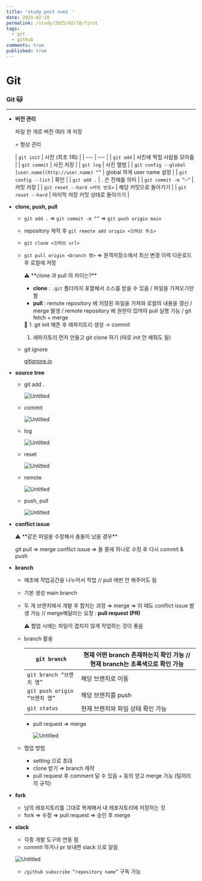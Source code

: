 ```yaml
---
title: 'study post num1 '
date: 2025-02-10
permalink: /study/2025/02/10/first
tags:
  - git
  - github
comments: true
published: true
---
```

# Git


### Git 🐱

---

- **버전 관리**

  파일 한 개로 버전 여러 개 저장

  = 형상 관리

  | `git init` | 사진 (최초 1회) |
      | --- | --- |
  | `git add` | 사진에 찍힐 사람들 모아줌 |
  | `git commit`  | 사진 저장  |
  | `git log` | 사진 앨범 |
  | `git config --global [user.name](http://user.name) “”` | global 하게 user name 설정 |
  | `git config --list` | 확인 |
  | `git add .`  | .  은 전체를 의미 |
  | `git commit -m “~”` | 커밋 저장 |
  | `git reset --hard <커밋 번호>` | 해당 커밋으로 돌아가기 |
  | `git reset --hard` | 마지막 저장 커밋 상태로 돌아가기 |
- **clone, push, pull**
    - `git add .` ⇒ `git commit -m “”` ⇒ `git push origin main`
    - repository 제작 후 `git remote add origin <깃허브 주소>`
    - `git clone <깃허브 url>`
    - `git pull origin <branch 명>` ⇒ 원격저장소에서 최신 변경 이력 다운로드 후 로컬에 저장

        <aside>
        ⚠️ **clone 과 pull 의 차이는?**

        - **clone** : `.git` 폴더까지 포함해서 소스를 받을 수 있음 / 파일을 가져오기만 함
        - **pull** : remote repository 에 저장된 파일을 가져와 로컬의 내용을 갱신 / merge 발생 / remote repository 에 권한이 있어야 pull 실행 가능 / git fetch + merge
        </aside>

        <aside>
        📌 1. git init 해준 후 레파지토리 생성 → commit

        1. 레파지토리 먼저 만들고 git clone 하기 (따로 init 안 해줘도 됨)
        </aside>

    - git ignore

      [gitignore.io](https://www.toptal.com/developers/gitignore)

- **source tree**
    - git add .

      ![Untitled](Untitled.png)
    - commit

      ![Untitled](Untitled%201.png)

    - log

      ![Untitled](Untitled%202.png)

    - reset

      ![Untitled](Untitled%203.png)

    - remote

      ![Untitled](Untitled%204.png)

    - push, pull

      ![Untitled](Untitled%205.png)

- **conflict issue**

    <aside>
    ⚠️ **같은 파일을 수정해서 충돌이 났을 경우**

  git pull ⇒ merge conflict issue ⇒ 둘 중에 하나로 수정 후 다시 commit & push

    </aside>

- **branch**
    - 애초에 작업공간을 나누어서 작업 // pull 매번 안 해주어도 됨
    - 기본 생성 main branch
    - 두 개 브랜치에서 개발 후 합치는 과정 ⇒ merge ⇒ 이 때도 conflict issue 발생 가능 // merge해달라는 요청 : **pull request (PR)**

        <aside>
        ⚠️ 협업 시에는 파일이 겹치지 않게 작업하는 것이 좋음

        </aside>

    - branch 활용

        | `git branch` | 현재 어떤 branch 존재하는지 확인 가능 // 현재 branch는 초록색으로 확인 가능 |
        | --- | --- |
        | `git branch “브랜치 명”` | 해당 브랜치로 이동 |
        | `git push origin “브랜치 명”` | 해당 브랜치를 push |
        | `git status` | 현재 브랜치와 파일 상태 확인 가능 |
        - pull request ⇒ merge
            
            ![Untitled](Untitled%206.png)
            
    - 협업 방법
        - setting 으로 초대
        - clone 받기 ⇒ branch 제작
        - pull request 후 comment 달 수 있음 + 동의 얻고 merge 가능 (팀끼리의 규칙)

- **fork**
    - 남의 레포지토리를 그대로 복제해서 내 레포지토리에 저장하는 것
    - fork ⇒ 수정 ⇒ pull request ⇒ 승인 후 merge
- **slack**
    - 각종 개발 도구와 연동 됨
    - commit 하거나 pr 보내면 slack 으로 알람

  ![Untitled](Untitled%207.png)

    - `/github subscribe “repository name”`  구독 가능